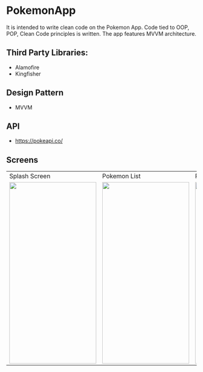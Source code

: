 

# PokemonApp

It is intended to write clean code on the Pokemon App. Code tied to OOP, POP, Clean Code principles is written. The app features MVVM architecture.

## Third Party Libraries:
- Alamofire
- Kingfisher

## Design Pattern
- MVVM

## API
- https://pokeapi.co/

## Screens 
 <table>
  <tr>
    <td>Splash Screen </td>
    <td>Pokemon List</td>
    <td>Pokemon Detail</td>
  </tr>
  
  <tr>
    <td><img src="https://user-images.githubusercontent.com/61903359/227134376-2728bf9b-07ba-4995-91fc-1db7e19bdb87.png" width=230 height=480></td>
    <td><img src="https://user-images.githubusercontent.com/61903359/227134755-b9c86354-8001-496d-a158-06979b1ae6de.png" width=230 height=480></td>
    <td><img src="https://user-images.githubusercontent.com/61903359/227134775-77c83d35-dfe5-4ef8-ad94-0ce3930099f8.png" width=230 height=480></td>

  </tr>
 </table>
